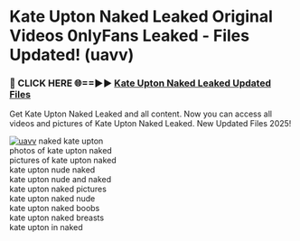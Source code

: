 # Kate Upton Naked Leaked Original Videos 0nlyFans Leaked - Files Updated! (uavv)

<h3>🔴 CLICK HERE 🌐==►► <a href="https://tinyurl.com/up5wt9bj" rel="nofollow">Kate Upton Naked Leaked Updated Files</a></h3>

Get Kate Upton Naked Leaked and all content. Now you can access all videos and pictures of Kate Upton Naked Leaked. New Updated Files 2025!

[![uavv](https://i.imgur.com/ABiUzMV.gif)](https://tinyurl.com/up5wt9bj)
naked kate upton<br>
photos of kate upton naked<br>
pictures of kate upton naked<br>
kate upton nude naked<br>
kate upton nude and naked<br>
kate upton naked pictures<br>
kate upton naked nude<br>
kate upton naked boobs<br>
kate upton naked breasts<br>
kate upton in naked